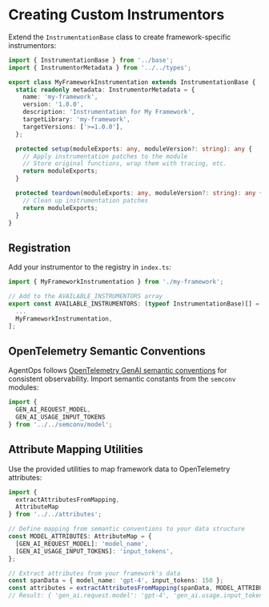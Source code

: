 # Creating Custom Instrumentors

Extend the `InstrumentationBase` class to create framework-specific instrumentors:

```typescript
import { InstrumentationBase } from '../base';
import { InstrumentorMetadata } from '../../types';

export class MyFrameworkInstrumentation extends InstrumentationBase {
  static readonly metadata: InstrumentorMetadata = {
    name: 'my-framework',
    version: '1.0.0',
    description: 'Instrumentation for My Framework',
    targetLibrary: 'my-framework',
    targetVersions: ['>=1.0.0'],
  };

  protected setup(moduleExports: any, moduleVersion?: string): any {
    // Apply instrumentation patches to the module
    // Store original functions, wrap them with tracing, etc.
    return moduleExports;
  }

  protected teardown(moduleExports: any, moduleVersion?: string): any {
    // Clean up instrumentation patches
    return moduleExports;
  }
}
```

## Registration

Add your instrumentor to the registry in `index.ts`:

```typescript
import { MyFrameworkInstrumentation } from './my-framework';

// Add to the AVAILABLE_INSTRUMENTORS array
export const AVAILABLE_INSTRUMENTORS: (typeof InstrumentationBase)[] = [
  ...
  MyFrameworkInstrumentation,
];
```

## OpenTelemetry Semantic Conventions

AgentOps follows [OpenTelemetry GenAI semantic conventions](https://opentelemetry.io/docs/specs/semconv/gen-ai/) for consistent observability. Import semantic constants from the `semconv` modules:

```typescript
import {
  GEN_AI_REQUEST_MODEL,
  GEN_AI_USAGE_INPUT_TOKENS
} from '../../semconv/model';
```

## Attribute Mapping Utilities

Use the provided utilities to map framework data to OpenTelemetry attributes:

```typescript
import {
  extractAttributesFromMapping,
  AttributeMap
} from '../../attributes';

// Define mapping from semantic conventions to your data structure
const MODEL_ATTRIBUTES: AttributeMap = {
  [GEN_AI_REQUEST_MODEL]: 'model_name',
  [GEN_AI_USAGE_INPUT_TOKENS]: 'input_tokens',
};

// Extract attributes from your framework's data
const spanData = { model_name: 'gpt-4', input_tokens: 150 };
const attributes = extractAttributesFromMapping(spanData, MODEL_ATTRIBUTES);
// Result: { 'gen_ai.request.model': 'gpt-4', 'gen_ai.usage.input_tokens': 150 }
```
